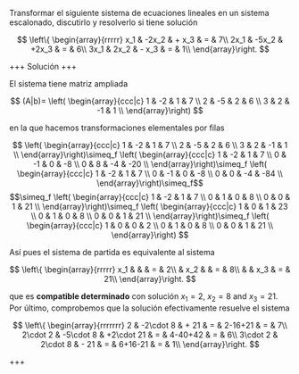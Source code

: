 Transformar el siguiente sistema de ecuaciones lineales en un sistema escalonado, discutirlo y resolverlo si tiene solución

$$
\left\{
\begin{array}{rrrrr}
 x_1 & -2x_2 & + x_3 & = & 7\\
2x_1 & -5x_2 & +2x_3 & = & 6\\
3x_1 &  2x_2 & - x_3 & = & 1\\
\end{array}\right.
$$

+++
Solución
+++

El sistema tiene matriz ampliada

$$
(A|b)=
\left(
\begin{array}{ccc|c}
 1 & -2 &  1 & 7 \\
 2 & -5 &  2 & 6 \\
 3 &  2 & -1 & 1 \\
\end{array}\right)
$$

en la que hacemos transformaciones elementales por filas

$$
\left(
\begin{array}{ccc|c}
 1 & -2 &  1 & 7 \\
 2 & -5 &  2 & 6 \\
 3 &  2 & -1 & 1 \\
\end{array}\right)\simeq_f
\left(
\begin{array}{ccc|c}
 1 & -2 &  1 & 7 \\
 0 & -1 &  0 & -8 \\
 0 &  8 & -4 & -20 \\
\end{array}\right)\simeq_f
\left(
\begin{array}{ccc|c}
 1 & -2 &  1 & 7 \\
 0 & -1 &  0 & -8 \\
 0 &  0 & -4 & -84 \\
\end{array}\right)\simeq_f$$
$$\simeq_f
\left(
\begin{array}{ccc|c}
 1 & -2 &  1 & 7 \\
 0 &  1 &  0 & 8 \\
 0 &  0 &  1 & 21 \\
\end{array}\right)\simeq_f
\left(
\begin{array}{ccc|c}
 1 &  0 &  1 & 23 \\
 0 &  1 &  0 & 8 \\
 0 &  0 &  1 & 21 \\
\end{array}\right)\simeq_f
\left(
\begin{array}{ccc|c}
 1 &  0 &  0 & 2 \\
 0 &  1 &  0 & 8 \\
 0 &  0 &  1 & 21 \\
\end{array}\right)
$$

Así pues el sistema de partida es equivalente al sistema

$$
\left\{
\begin{array}{rrrrr}
 x_1 &       &       & = & 2\\
     &   x_2 &       & = & 8\\
     &       &   x_3 & = & 21\\
\end{array}\right.
$$

que es **compatible determinado** con solución $x_1=2$, $x_2=8$ and $x_3=21$. Por último, comprobemos que la solución efectivamente resuelve el sistema

$$
\left\{
\begin{array}{rrrrrrr}
 2       & -2\cdot 8 & + 21       & = & 2-16+21 & = & 7\\
2\cdot 2 & -5\cdot 8 & +2\cdot 21 & = & 4-40+42 & = & 6\\
3\cdot 2 &  2\cdot 8 & - 21       & = & 6+16-21 & = & 1\\
\end{array}\right.
$$

+++